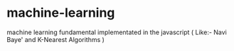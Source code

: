 # machine-learning
machine learning fundamental implementated in the javascript ( Like:-  Navi Baye' and K-Nearest Algorithms )
